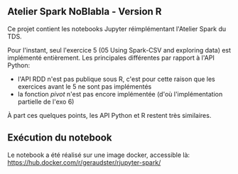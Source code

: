 ## Atelier Spark NoBlabla - Version R

Ce projet contient les notebooks Jupyter réimplémentant l'Atelier Spark du TDS.

Pour l'instant, seul l'exercice 5 (05 Using Spark-CSV and exploring data) est implémenté entièrement.
Les principales différentes par rapport à l'API Python:

* l'API RDD n'est pas publique sous R, c'est pour cette raison que les exercices avant le 5 ne sont pas implémentés
* la fonction _pivot_ n'est pas encore implémentée (d'où l'implémentation partielle de l'exo 6)

À part ces quelques points, les API Python et R restent très similaires.

## Exécution du notebook

Le notebook a été réalisé sur une image docker, accessible là: https://hub.docker.com/r/geraudster/rjupyter-spark/ 

